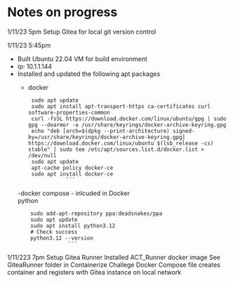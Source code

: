 # Notes on progress

1/11/23 5pm
    Setup Gitea for local git version control

1/11/23 5:45pm  
   - Built Ubuntu 22.04 VM for build environment
   - ip: 10.1.1.144
   - Installed and updated the following apt packages
       - docker

           ```Text
            sudo apt update
            sudo apt install apt-transport-https ca-certificates curl software-properties-common
            curl -fsSL https://download.docker.com/linux/ubuntu/gpg | sudo gpg --dearmor -o /usr/share/keyrings/docker-archive-keyring.gpg
            echo "deb [arch=$(dpkg --print-architecture) signed-by=/usr/share/keyrings/docker-archive-keyring.gpg] https://download.docker.com/linux/ubuntu $(lsb_release -cs) stable" | sudo tee /etc/apt/sources.list.d/docker.list > /dev/null
            sudo apt update
            apt-cache policy docker-ce
            sudo apt install docker-ce
                       ```

        -docker compose - inlcuded in Docker            
        python
        ```Text
            sudo add-apt-repository ppa:deadsnakes/ppa
            sudo apt update
            sudo apt install python3.12
            # Check success
            python3.12 --version
                        ```
1/11/223 7pm
    Setup Gitea Runner
        Installed ACT_Runner docker image
        See GiteaRunner folder in Containerize Challege
        Docker Compose file creates container and registers with Gitea instance on local network
